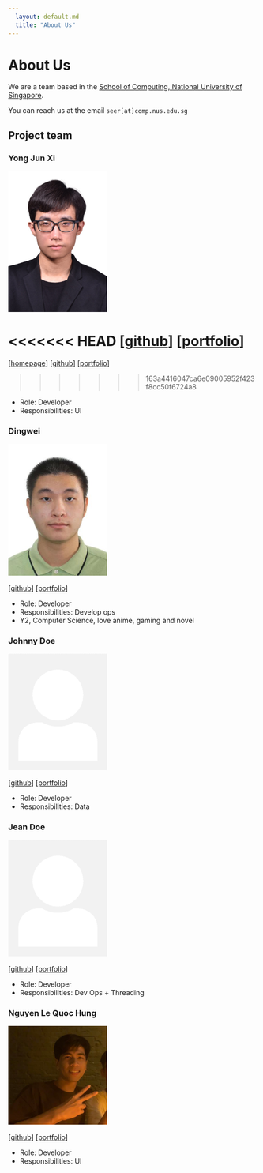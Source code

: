 ```yaml
---
  layout: default.md
  title: "About Us"
---
```


# About Us

We are a team based in the [School of Computing, National University of Singapore](http://www.comp.nus.edu.sg).

You can reach us at the email `seer[at]comp.nus.edu.sg`

## Project team

### Yong Jun Xi

<img src="images/tobycyan.png" width="200px">

<<<<<<< HEAD
[[github](https://github.com/tobycyan)]
[[portfolio](team/johndoe.md)]
=======
[[homepage](http://www.comp.nus.edu.sg/~damithch)]
[[github](https://github.com/johndoe)]
[[portfolio](team/sherrinfordhr)]
>>>>>>> 163a4416047ca6e09005952f423f8cc50f6724a8

* Role: Developer
* Responsibilities: UI

### Dingwei

<img src="images/sherrinfordhr.png" width="200px">

[[github](http://github.com/SherrinfordHR)]
[[portfolio](team/sherrinfordhr.md)]

* Role: Developer
* Responsibilities: Develop ops
* Y2, Computer Science,  love anime, gaming and novel

### Johnny Doe

<img src="images/johndoe.png" width="200px">

[[github](http://github.com/johndoe)] [[portfolio](team/sherrinfordhr)]

* Role: Developer
* Responsibilities: Data

### Jean Doe

<img src="images/johndoe.png" width="200px">

[[github](http://github.com/johndoe)]
[[portfolio](team/sherrinfordhr)]

* Role: Developer
* Responsibilities: Dev Ops + Threading

### Nguyen Le Quoc Hung

<img src="images/nlqhung130403.png" width="200px">

[[github](http://github.com/nlqhung130403)]
[[portfolio](team/nlqhung130403.md)]

* Role: Developer
* Responsibilities: UI
